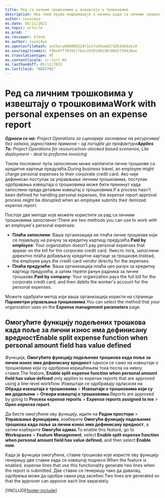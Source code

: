 ```yaml
---
title: Ред са личним трошковима у извештају о трошковима
description: Ова тема пружа информације о начину рада са личним трошковима које су остварили запослен на пословним путовањима.
author: suvaidya
ms.date: 05/11/2021
ms.topic: article
ms.prod: ''
ms.reviewer: kfend
ms.author: suvaidya
ms.openlocfilehash: ae25eca08089d224f1e17e95eeb571054de8a5c0
ms.sourcegitcommit: fd6e9ff78392c7bac35591d9130c00d2750438ae
ms.translationtype: HT
ms.contentlocale: sr-Cyrl-RS
ms.lasthandoff: 05/12/2021
ms.locfileid: "6025702"
---
```

# <a name="work-with-personal-expenses-on-an-expense-report"></a><span data-ttu-id="777be-103">Ред са личним трошковима у извештају о трошковима</span><span class="sxs-lookup"><span data-stu-id="777be-103">Work with personal expenses on an expense report</span></span>

<span data-ttu-id="777be-104">_**Односи се на:** Project Operations за сценарије засноване на ресурсима/без залиха, једноставна примена – од погодбе до профактуре_</span><span class="sxs-lookup"><span data-stu-id="777be-104">_**Applies To:** Project Operations for resource/non-stocked based scenarios, Lite deployment - deal to proforma invoicing_</span></span>

<span data-ttu-id="777be-105">Током пословног пута запосленик може наплатити личне трошкове са кредитне картице предузећа.</span><span class="sxs-lookup"><span data-stu-id="777be-105">During business travel, an employee might charge personal expenses to their corporate credit card.</span></span> <span data-ttu-id="777be-106">Ако није дефинисан поступак за управљање личним трошковима, поступак одобравања извештаја о трошковима може бити прекинут када запослени преда детаљни извештај о трошковима.</span><span class="sxs-lookup"><span data-stu-id="777be-106">If a process hasn't been defined for handling personal expenses, the expense report approval process might be disrupted when an employee submits their itemized expense report.</span></span>

<span data-ttu-id="777be-107">Постоје две методе које можете користити за рад са личним трошковима запосленог:</span><span class="sxs-lookup"><span data-stu-id="777be-107">There are two methods you can use to work with an employee's personal expenses:</span></span>

  - <span data-ttu-id="777be-108">**Плаћа запослени**: Ваша организација не плаћа личне трошкове који се појављују на рачуну за кредитну картицу предузећа.</span><span class="sxs-lookup"><span data-stu-id="777be-108">**Paid by employee**: Your organization doesn't pay personal expenses that appear on the bill for the corporate credit card.</span></span> <span data-ttu-id="777be-109">Уместо тога, запослени директно плаћа добављачу кредитне картице за трошкове.</span><span class="sxs-lookup"><span data-stu-id="777be-109">Instead, the employee pays the credit card vendor directly for the expenses.</span></span> 
  - <span data-ttu-id="777be-110">**Плаћа предузеће**: Ваша организација плаћа цео рачун за кредитну картицу предузећа, а затим терети рачун радника за личне трошкове.</span><span class="sxs-lookup"><span data-stu-id="777be-110">**Paid by company**: Your organization pays the full bill for the corporate credit card, and then debits the worker's account for the personal expenses.</span></span>

<span data-ttu-id="777be-111">Можете одабрати метод који ваша организација користи на страници **Параметри управљања трошковима**.</span><span class="sxs-lookup"><span data-stu-id="777be-111">You can select the method that your organization uses on the **Expense management parameters** page.</span></span>


## <a name="enable-split-expense-function-when-personal-amount-field-has-value-defined"></a><span data-ttu-id="777be-112">Омогућите функцију подељених трошкова када поље за лични износ има дефинисану вредност</span><span class="sxs-lookup"><span data-stu-id="777be-112">Enable split expense function when personal amount field has value defined</span></span>

<span data-ttu-id="777be-113">Функција, **Омогућите функцију подељених трошкова када поље за лични износ има дефинисану вредност** односи се само на извештаје о трошковима који су одобрени коришћењем тока посла на нивоу ставке.</span><span class="sxs-lookup"><span data-stu-id="777be-113">The feature, **Enable split expense function when personal amount field has value defined** only applies to expense reports that are approved using a line-level workflow.</span></span> <span data-ttu-id="777be-114">Извештаји се одобравају одласком на **Обрада извештаја о трошковима** > **Извештаји о трошковима који су ми додељени** > **Отвори извештај о трошковима**.</span><span class="sxs-lookup"><span data-stu-id="777be-114">Reports are approved by going to **Process expense reports** > **Expense reports assigned to me** > **Open expense report**.</span></span> 

<span data-ttu-id="777be-115">Да бисте омогућили ову функцију, идите на **Радни простори** > **Управљање функцијама**, изаберите **Омогући функцију подељених трошкова када поље за лични износ има дефинисану вредност**, а затим изаберите **Омогући одмах**.</span><span class="sxs-lookup"><span data-stu-id="777be-115">To enable this feature, go to **Workspaces** > **Feature Management**, select **Enable split expense function when personal amount field has value defined**, and then select **Enable now**.</span></span> 

<span data-ttu-id="777be-116">Када је функција омогућена, ставке трошкова које користе ову функцију генеришу две ставке када се извештај поднесе.</span><span class="sxs-lookup"><span data-stu-id="777be-116">When the feature is enabled, expense lines that use this functionality generate two lines when the report is submitted.</span></span> <span data-ttu-id="777be-117">Две ставке се генеришу тако да давалац одобрења може да одобри сваки ред засебно.</span><span class="sxs-lookup"><span data-stu-id="777be-117">Two lines are generated so that the approver can approve each line separately.</span></span>


[!INCLUDE[footer-include](../includes/footer-banner.md)]
